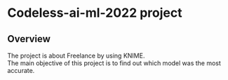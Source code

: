 # Codeless-ai-ml-2022 project
## Overview
The project is about Freelance by using KNIME.</br> 
The main objective of this project is to find out which model was the most accurate.

